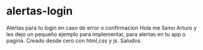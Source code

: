 # alertas-login
Alertas para tu login en caso de error o confirmacion
Hola me llamo Arturo y les dejo un pequeño ejemplo para implementar, para alertas en tu app o pagina.
Creado desde cero con html,css y js.
Saludos.
